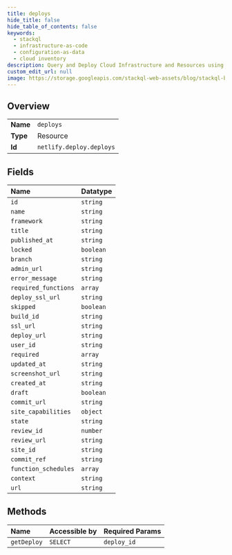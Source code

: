 ```yaml
---
title: deploys
hide_title: false
hide_table_of_contents: false
keywords:
  - stackql
  - infrastructure-as-code
  - configuration-as-data
  - cloud inventory
description: Query and Deploy Cloud Infrastructure and Resources using SQL
custom_edit_url: null
image: https://storage.googleapis.com/stackql-web-assets/blog/stackql-blog-post-featured-image.png
---
```

  
    

## Overview
<table><tbody>
<tr><td><b>Name</b></td><td><code>deploys</code></td></tr>
<tr><td><b>Type</b></td><td>Resource</td></tr>
<tr><td><b>Id</b></td><td><code>netlify.deploy.deploys</code></td></tr>
</tbody></table>

## Fields
| Name | Datatype |
|:-----|:---------|
| `id` | `string` |
| `name` | `string` |
| `framework` | `string` |
| `title` | `string` |
| `published_at` | `string` |
| `locked` | `boolean` |
| `branch` | `string` |
| `admin_url` | `string` |
| `error_message` | `string` |
| `required_functions` | `array` |
| `deploy_ssl_url` | `string` |
| `skipped` | `boolean` |
| `build_id` | `string` |
| `ssl_url` | `string` |
| `deploy_url` | `string` |
| `user_id` | `string` |
| `required` | `array` |
| `updated_at` | `string` |
| `screenshot_url` | `string` |
| `created_at` | `string` |
| `draft` | `boolean` |
| `commit_url` | `string` |
| `site_capabilities` | `object` |
| `state` | `string` |
| `review_id` | `number` |
| `review_url` | `string` |
| `site_id` | `string` |
| `commit_ref` | `string` |
| `function_schedules` | `array` |
| `context` | `string` |
| `url` | `string` |
## Methods
| Name | Accessible by | Required Params |
|:-----|:--------------|:----------------|
| `getDeploy` | `SELECT` | `deploy_id` |
